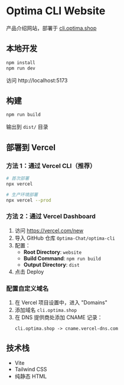 # Optima CLI Website

产品介绍网站，部署于 [cli.optima.shop](https://cli.optima.shop)

## 本地开发

```bash
npm install
npm run dev
```

访问 http://localhost:5173

## 构建

```bash
npm run build
```

输出到 `dist/` 目录

## 部署到 Vercel

### 方法 1：通过 Vercel CLI（推荐）

```bash
# 首次部署
npx vercel

# 生产环境部署
npx vercel --prod
```

### 方法 2：通过 Vercel Dashboard

1. 访问 https://vercel.com/new
2. 导入 GitHub 仓库 `Optima-Chat/optima-cli`
3. 配置：
   - **Root Directory**: `website`
   - **Build Command**: `npm run build`
   - **Output Directory**: `dist`
4. 点击 Deploy

### 配置自定义域名

1. 在 Vercel 项目设置中，进入 "Domains"
2. 添加域名 `cli.optima.shop`
3. 在 DNS 提供商处添加 CNAME 记录：
   ```
   cli.optima.shop -> cname.vercel-dns.com
   ```

## 技术栈

- Vite
- Tailwind CSS
- 纯静态 HTML
